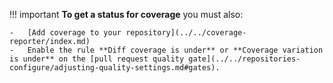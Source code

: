 !!! important
    **To get a status for coverage** you must also:

    -   [Add coverage to your repository](../../coverage-reporter/index.md)
    -   Enable the rule **Diff coverage is under** or **Coverage variation is under** on the [pull request quality gate](../../repositories-configure/adjusting-quality-settings.md#gates).
